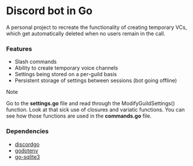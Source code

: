 # Discord bot in Go
A personal project to recreate the functionality of creating temporary VCs, which get automatically deleted when no users remain in the call.

### Features
- Slash commands
- Ability to create temporary voice channels
- Settings being stored on a per-guild basis
- Persistent storage of settings between sessions (bot going offline)

> [!NOTE]
> Go to the **settings.go** file and read through the ModifyGuildSettings() function. Look at that sick use of closures and variatic functions. You can see how those functions are used in the **commands.go** file.

### Dependencies
- [discordgo](https://github.com/bwmarrin/discordgo)
- [godotenv](https://github.com/joho/godotenv)
- [go-sqlite3](https://github.com/mattn/go-sqlite3)
